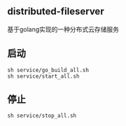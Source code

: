 ## distributed-fileserver

基于golang实现的一种分布式云存储服务

## 启动

```
sh service/go_build_all.sh
sh service/start_all.sh
```

## 停止

```
sh service/stop_all.sh
```

